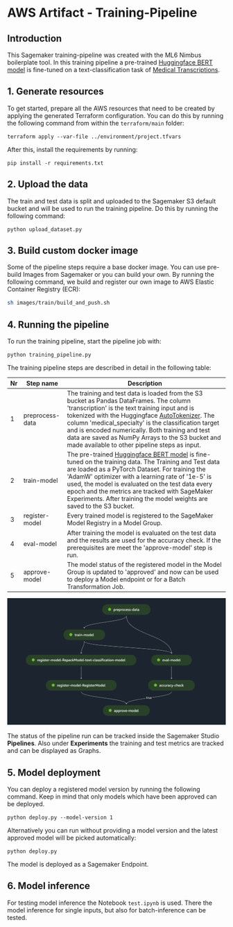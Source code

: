 # AWS Artifact - Training-Pipeline

## Introduction

This Sagemaker training-pipeline was created with the ML6 Nimbus boilerplate tool. In this training pipeline a pre-trained [Huggingface BERT model](https://huggingface.co/distilbert-base-uncased) is fine-tuned on a text-classification task of [Medical Transcriptions](https://www.kaggle.com/datasets/tboyle10/medicaltranscriptions).

## 1. Generate resources

To get started, prepare all the AWS resources that need to be created by applying the generated Terraform configuration. You can do this by running the following command from within the `terraform/main` folder:
```
terraform apply --var-file ../environment/project.tfvars
```

After this, install the requirements by running:
```
pip install -r requirements.txt
```

## 2. Upload the data
The train and test data is split and uploaded to the Sagemaker S3 default bucket and will be used to run the training pipeline. Do this by running the following command:
```
python upload_dataset.py
```

## 3. Build custom docker image

Some of the pipeline steps require a base docker image. You can use pre-build Images from Sagemaker or you can build your own. By running the following command, we build and register our own image to AWS Elastic Container Registry (ECR):

```bash
sh images/train/build_and_push.sh
```

## 4. Running the pipeline

To run the training pipeline, start the pipeline job with:
```
python training_pipeline.py
```

The training pipeline steps are described in detail in the following table:

| Nr | Step name | Description |
| --------------- | --------------- | --------------- |
| 1 | preprocess-data | The training and test data is loaded from the S3 bucket as Pandas DataFrames. The column 'transcription' is the text training input and is tokenized with the Huggingface [AutoTokenizer](https://huggingface.co/docs/transformers/model_doc/auto#transformers.AutoTokenizer). The column 'medical_specialty' is the classification target and is encoded numerically. Both training and test data are saved as NumPy Arrays to the S3 bucket and made available to other pipeline steps as input.|
| 2 | train-model | The pre-trained [Huggingface BERT model](https://huggingface.co/distilbert-base-uncased) is fine-tuned on the training data. The Training and Test data are loaded as a PyTorch Dataset. For training the 'AdamW' optimizer with a learning rate of '1e-5' is used, the model is evaluated on the test data every epoch and the metrics are tracked with SageMaker Experiments. After training the model weights are saved to the S3 bucket.|
| 3 | register-model | Every trained model is registered to the SageMaker Model Registry in a Model Group. |
| 4 | eval-model | After training the model is evaluated on the test data and the results are used for the accuracy check. If the prerequisites are meet the 'approve-model' step is run.|
| 5 | approve-model | The model status of the registered model in the Model Group is updated to 'approved' and now can be used to deploy a Model endpoint or for a Batch Transformation Job.|


![Training Pipeline Image](/readme_images/training_pipeline.png)

The status of the pipeline run can be tracked inside the Sagemaker Studio **Pipelines**. Also under **Experiments** the training and test metrics are tracked and can be displayed as Graphs.

## 5. Model deployment

You can deploy a registered model version by running the following command. Keep in mind that only models which have been approved can be deployed.
```
python deploy.py --model-version 1
```
Alternatively you can run without providing a model version and the latest approved model will be picked automatically:
```
python deploy.py
```

The model is deployed as a Sagemaker Endpoint.

## 6. Model inference

For testing model inference the Notebook `test.ipynb` is used. There the model inference for single inputs, but also for batch-inference can be tested.

